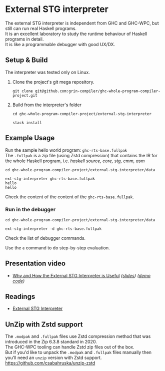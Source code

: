 # External STG interpreter

The external STG interpreter is independent from GHC and GHC-WPC, but still can run real Haskell programs.  
It is an excellent laboratory to study the runtime behaviour of Haskell programs in detail.  
It is like a programmable debugger with good UX/DX.

## Setup & Build

The interpreter was tested only on Linux.

1. Clone the project's git mega repository.
   ```
   git clone git@github.com:grin-compiler/ghc-whole-program-compiler-project.git
   ```
2. Build from the interpreter's folder
   ```
   cd ghc-whole-program-compiler-project/external-stg-interpreter

   stack install
   ```

## Example Usage

Run the sample hello world program: `ghc-rts-base.fullpak`  
The `.fullpak` is a zip file (using Zstd compression) that contains the IR for the whole Haskell program, i.e. *haskell source, core, stg, cmm, asm*

```
cd ghc-whole-program-compiler-project/external-stg-interpreter/data

ext-stg-interpreter ghc-rts-base.fullpak
hello
hello
```

Check the content of the content of the `ghc-rts-base.fullpak`.

### Run in the debugger

```
cd ghc-whole-program-compiler-project/external-stg-interpreter/data

ext-stg-interpreter -d ghc-rts-base.fullpak
```

Check the list of debugger commands.  

Use the `e` command to do step-by-step evaluation.

## Presentation video
- [Why and How the External STG Interpreter is Useful](https://www.youtube.com/watch?v=wt6iCgYmVGA) *([slides](https://docs.google.com/presentation/d/1Lmfpwtx_7TbIAGYnSE0HqkawRu75y2GGwbObuu0xYPY/edit#slide=id.p))* *([demo code](https://github.com/grin-compiler/ext-stg-interpreter-presentation-demos))*

## Readings
- [External STG Interpreter](https://www.patreon.com/posts/external-stg-49857800)

## UnZip with Zstd support
The `.modpak` and `.fullpak` files use Zstd compression method that was introduced in the Zip 6.3.8 standard in 2020.  
The GHC-WPC tooling can handle Zstd zip files out of the box.  
But if you'd like to unpack the `.modpak` and `.fullpak` files manually then you'll need an `unzip` version with Zstd support.  
https://github.com/csabahruska/unzip-zstd
